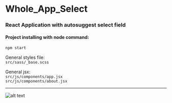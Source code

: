 # Whole_App_Select  
  
### React Application with autosuggest select field 
  
#### Project installing with node command:  
```npm start```  
  
  
General styles file:  
```src/sass/_base.scss```  
  
  
General jsx:  
```src/js/components/app.jsx```  
```src/js/components/about.jsx```    
  
  
---  
  
  
![alt text](https://github.com/adam-p/markdown-here/raw/master/src/common/images/icon48.png "Img Title Text")  
  
  
